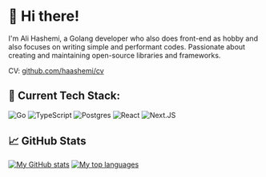 # 👋 Hi there!

I'm Ali Hashemi, a Golang developer who also does front-end as hobby and also
focuses on writing simple and performant codes. Passionate about creating and
maintaining open-source libraries and frameworks.

CV: [github.com/haashemi/cv](https://github.com/haashemi/cv)

## 🔧 Current Tech Stack:

![Go](https://img.shields.io/badge/go-%2300ADD8.svg?style=for-the-badge&logo=go&logoColor=white)
![TypeScript](https://img.shields.io/badge/typescript-%23007ACC.svg?style=for-the-badge&logo=typescript&logoColor=white)
![Postgres](https://img.shields.io/badge/postgres-%23316192.svg?style=for-the-badge&logo=postgresql&logoColor=white)
![React](https://img.shields.io/badge/react-%2320232a.svg?style=for-the-badge&logo=react&logoColor=%2361DAFB)
![Next.JS](https://img.shields.io/badge/next.js-000000?style=for-the-badge&logo=nextdotjs&logoColor=white)

## 📈 GitHub Stats

[![My GitHub stats](https://github-readme-stats.haashemi.dev/api?username=haashemi&hide=contribs&show_icons=true&theme=tokyonight)](https://github.com/haashemi)
[![My top languages](https://github-readme-stats.haashemi.dev/api/top-langs/?username=haashemi&layout=compact&theme=tokyonight)](https://github.com/haashemi)

